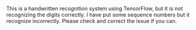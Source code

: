 This is a handwritten recognition system using TensorFlow, but it is not recognizing the digits correctly. I have put some sequence numbers but it recognize incorrectly.  Please check and correct the issue if you can.
